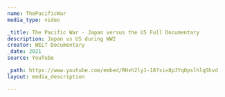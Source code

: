 ```yaml
---
name: ThePacificWar
media_type: video

_title: The Pacific War - Japan versus the US Full Documentary
description: Japan vs US during WW2
creator: WELT Documentary
_date: 2021
source: YouTube

_path: https://www.youtube.com/embed/RHvh2ly1-18?si=8pJYqOpslhlqShvd
layout: media_description

---
```

